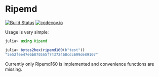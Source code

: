 # Ripemd

[![Build Status](https://travis-ci.org/gdkrmr/Ripemd.jl.svg?branch=master)](https://travis-ci.org/gdkrmr/Ripemd.jl)
[![codecov.io](http://codecov.io/github/gdkrmr/Ripemd.jl/coverage.svg?branch=master)](http://codecov.io/github/gdkrmr/Ripemd.jl?branch=master)

Usage is very simple:
```julia
julia> using Ripemd

julia> bytes2hex(ripemd160(b"test"))
"5e52fee47e6b070565f74372468cdc699de89107"
```

Currently only Ripemd160 is implemented and convenience functions are missing.
